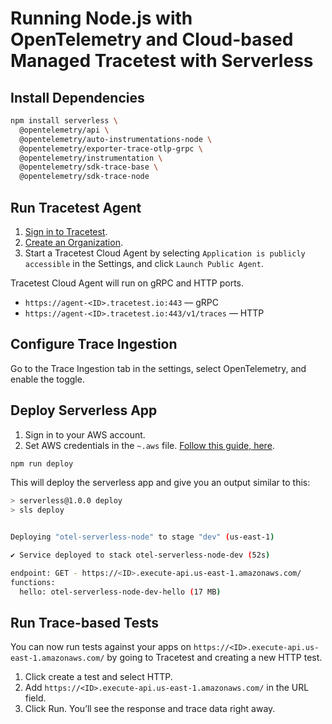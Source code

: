 # Running Node.js with OpenTelemetry and Cloud-based Managed Tracetest with Serverless

## Install Dependencies

```bash
npm install serverless \
  @opentelemetry/api \
  @opentelemetry/auto-instrumentations-node \
  @opentelemetry/exporter-trace-otlp-grpc \
  @opentelemetry/instrumentation \
  @opentelemetry/sdk-trace-base \
  @opentelemetry/sdk-trace-node
```

## Run Tracetest Agent

1. [Sign in to Tracetest](https://app.tracetest.io/).
2. [Create an Organization](https://docs.tracetest.io/concepts/organizations).
3. Start a Tracetest Cloud Agent by selecting `Application is publicly accessible` in the Settings, and click `Launch Public Agent`.

Tracetest Cloud Agent will run on gRPC and HTTP ports.

- `https://agent-<ID>.tracetest.io:443` — gRPC
- `https://agent-<ID>.tracetest.io:443/v1/traces` — HTTP

## Configure Trace Ingestion

Go to the Trace Ingestion tab in the settings, select OpenTelemetry, and enable the toggle.

## Deploy Serverless App

1. Sign in to your AWS account.
2. Set AWS credentials in the `~.aws` file. [Follow this guide, here](https://www.serverless.com/framework/docs/providers/aws/guide/credentials#recommended-using-local-credentials).

```bash
npm run deploy
```

This will deploy the serverless app and give you an output similar to this:

```bash
> serverless@1.0.0 deploy
> sls deploy


Deploying "otel-serverless-node" to stage "dev" (us-east-1)

✔ Service deployed to stack otel-serverless-node-dev (52s)

endpoint: GET - https://<ID>.execute-api.us-east-1.amazonaws.com/
functions:
  hello: otel-serverless-node-dev-hello (17 MB)
```

## Run Trace-based Tests

You can now run tests against your apps on `https://<ID>.execute-api.us-east-1.amazonaws.com/` by going to Tracetest and creating a new HTTP test.

1. Click create a test and select HTTP.
2. Add `https://<ID>.execute-api.us-east-1.amazonaws.com/` in the URL field.
3. Click Run. You’ll see the response and trace data right away.
